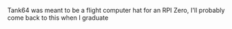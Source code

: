 Tank64 was meant to be a flight computer hat for an RPI Zero, I'll probably come back to this when I graduate

